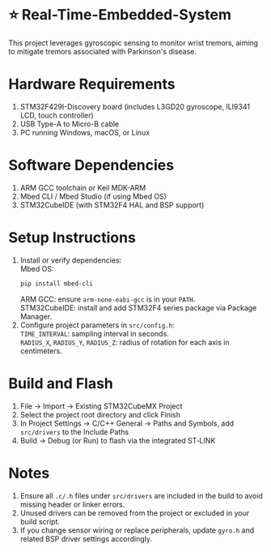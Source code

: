 # ⭐️ Real-Time-Embedded-System
This project leverages gyroscopic sensing to monitor wrist tremors, aiming to mitigate tremors associated with Parkinson's disease.
# Hardware Requirements  
1. STM32F429I-Discovery board (includes L3GD20 gyroscope, ILI9341 LCD, touch controller)
2. USB Type-A to Micro-B cable
3. PC running Windows, macOS, or Linux
# Software Dependencies 
1. ARM GCC toolchain or Keil MDK-ARM
2. Mbed CLI / Mbed Studio (if using Mbed OS)
3. STM32CubeIDE (with STM32F4 HAL and BSP support)
# Setup Instructions
1. Install or verify dependencies:  
   Mbed OS:
   ```bash
   pip install mbed-cli
   ```
   ARM GCC: ensure `arm-none-eabi-gcc` is in your `PATH`.  
   STM32CubeIDE: install and add STM32F4 series package via Package Manager.  
2. Configure project parameters in `src/config.h`:  
   `TIME_INTERVAL`: sampling interval in seconds.  
   `RADIUS_X`, `RADIUS_Y`, `RADIUS_Z`: radius of rotation for each axis in centimeters.  
# Build and Flash
1. File → Import → Existing STM32CubeMX Project  
2. Select the project root directory and click Finish  
3. In Project Settings → C/C++ General → Paths and Symbols, add `src/drivers` to the Include Paths  
4. Build → Debug (or Run) to flash via the integrated ST‑LINK
# Notes
1. Ensure all `.c/.h` files under `src/drivers` are included in the build to avoid missing header or linker errors.  
2. Unused drivers can be removed from the project or excluded in your build script.  
3. If you change sensor wiring or replace peripherals, update `gyro.h` and related BSP driver settings accordingly.  
